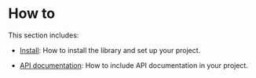 # How to

This section includes:

- [Install](@nav/how-to/install): How to install the library and set up your project.

- [API documentation](@nav/how-to/api-backend): How to include API documentation in your project.

